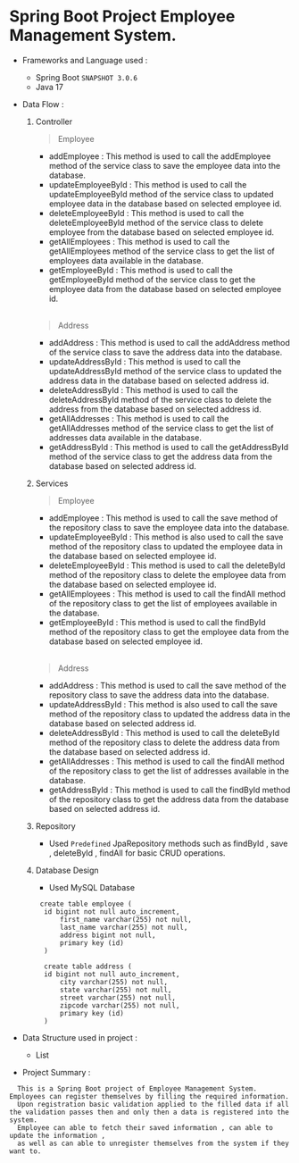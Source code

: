 # Spring Boot Project Employee Management System.

- Frameworks and Language used :
  - Spring Boot `SNAPSHOT 3.0.6`
  - Java 17

- Data Flow :
  1. Controller
      <br/>
      > Employee
      - addEmployee : This method is used to call the addEmployee method of the service class to save the employee data into the database.
      - updateEmployeeById : This method is used to call the updateEmployeeById method of the service class to updated employee data in the database based on selected employee id.
      - deleteEmployeeById : This method is used to call the deleteEmployeeById method of the service class to delete employee from the database based on selected employee id.
      - getAllEmployees : This method is used to call the getAllEmployees method of the service class to get the list of employees data available in the database.
      - getEmployeeById :  This method is used to call the getEmployeeById method of the service class to get the employee data from the database based on selected employee id.
        
      <br/>
      
      > Address
      - addAddress : This method is used to call the addAddress method of the service class to save the address data into the database.
      - updateAddressById : This method is used to call the updateAddressById method of the service class to updated the address data in the database based on selected address id.
      - deleteAddressById : This method is used to call the deleteAddressById method of the service class to delete the address from the database based on selected address id.
      - getAllAddresses : This method is used to call the getAllAddresses method of the service class to get the list of addresses data available in the database.
      - getAddressById :  This method is used to call the getAddressById method of the service class to get the address data from the database based on selected address id.
        
  2. Services
      <br/>
      > Employee
      - addEmployee : This method is used to call the save method of the repository class to save the employee data into the database.
      - updateEmployeeById :  This method is also used to call the save method of the repository class to updated the employee data in the database based on selected employee id.
      - deleteEmployeeById : This method is used to call the deleteById method of the repository class to delete the employee data from the database based on selected employee id.
      - getAllEmployees : This method is used to call the findAll method of the repository class to get the list of employees available in the database. 
      - getEmployeeById :  This method is used to call the findById method of the repository class to get the employee data from the database based on selected employee id.
      
      <br/>
      
      > Address
      - addAddress : This method is used to call the save method of the repository class to save the address data into the database.
      - updateAddressById :  This method is also used to call the save method of the repository class to updated the address data in the database based on selected address id.
      - deleteAddressById : This method is used to call the deleteById method of the repository class to delete the address data from the database based on selected address id.
      - getAllAddresses : This method is used to call the findAll method of the repository class to get the list of addresses available in the database. 
      - getAddressById :  This method is used to call the findById method of the repository class to get the address data from the database based on selected address id.
      
  3. Repository
      - Used `Predefined` JpaRepository methods such as findById , save , deleteById , findAll for basic CRUD operations.
        
      
  4. Database Design
      - Used MySQL Database
      ```
       create table employee (
       	id bigint not null auto_increment,
        	first_name varchar(255) not null,
        	last_name varchar(255) not null,
        	address bigint not null,
        	primary key (id)
    	)
    	
		create table address (
       	id bigint not null auto_increment,
        	city varchar(255) not null,
        	state varchar(255) not null,
        	street varchar(255) not null,
        	zipcode varchar(255) not null,
        	primary key (id)
    	)
      ```
   
- Data Structure used in project :
  - List

- Project Summary :
```
  This is a Spring Boot project of Employee Management System. Employees can register themselves by filling the required information.
  Upon registration basic validation applied to the filled data if all the validation passes then and only then a data is registered into the system.
  Employee can able to fetch their saved information , can able to update the information ,
  as well as can able to unregister themselves from the system if they want to.
```